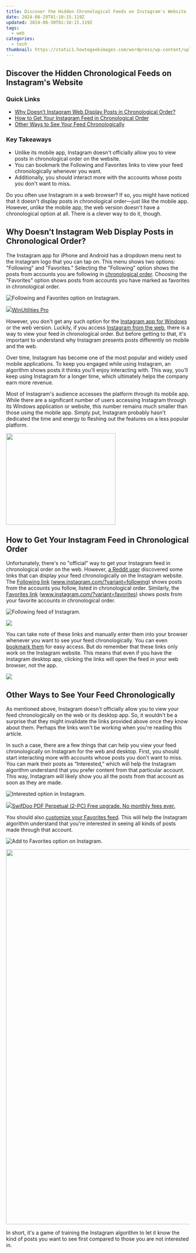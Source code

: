 ```yaml
---
title: Discover the Hidden Chronological Feeds on Instagram's Website
date: 2024-08-29T01:10:15.119Z
updated: 2024-08-30T01:10:15.119Z
tags:
  - web
categories:
  - tech
thumbnail: https://static1.howtogeekimages.com/wordpress/wp-content/uploads/2024/05/instagram-for-web-still-has-a-chronological-feed.jpg
---
```


## Discover the Hidden Chronological Feeds on Instagram's Website

### Quick Links

* [Why Doesn’t Instagram Web Display Posts in Chronological Order?](https://screen-sharing-recording.techidaily.com/new-fast-footsteps-simple-recording-for-dell-pcs-for-2024/)
* [How to Get Your Instagram Feed in Chronological Order](https://video-screen-grab.techidaily.com/updated-improve-obs-rendering-speed-and-quality/)
* [Other Ways to See Your Feed Chronologically](https://instagram-video-recordings.techidaily.com/new-crafting-instagram-content-with-visual-flair-for-2024/)

### Key Takeaways

* Unlike its mobile app, Instagram doesn't officially allow you to view posts in chronological order on the website.
* You can bookmark the Following and Favorites links to view your feed chronologically whenever you want.
* Additionally, you should interact more with the accounts whose posts you don't want to miss.

 Do you often use Instagram in a web browser? If so, you might have noticed that it doesn't display posts in chronological order—just like the mobile app. However, _unlike_ the mobile app, the web version doesn't have a chronological option at all. There is a clever way to do it, though.

##  Why Doesn’t Instagram Web Display Posts in Chronological Order?

 The Instagram app for iPhone and Android has a dropdown menu next to the Instagram logo that you can tap on. This menu shows two options: "Following" and "Favorites." Selecting the "Following" option shows the posts from accounts you are following in [chronological order](https://visual-screen-recording.techidaily.com/2024-approved-your-secure-video-chatting-needs-met-top-10-safe-and-free-applications-on-smart-devices/). Choosing the "Favorites" option shows posts from accounts you have marked as favorites in chronological order.

![Following and Favorites option on Instagram.](https://static1.howtogeekimages.com/wordpress/wp-content/uploads/2024/05/following-and-favorites-option-on-instagram.jpg) 

<!-- affiliate ads begin -->
<a href="https://secure.2checkout.com/order/checkout.php?PRODS=4665597&QTY=1&AFFILIATE=108875&CART=1"><img src="https://www.pcclean.io/wp-content/uploads/2018/03/winutilities-box-130521.png" border="0">WinUtilities Pro</a>
<!-- affiliate ads end -->
 However, you don't get any such option for the [Instagram app for Windows](https://apps.microsoft.com/en-us/detail/9nblggh5l9xt) or the web version. Luckily, if you access [Instagram from the web](https://www.instagram.com/?hl=en), there is a way to view your feed in chronological order. But before getting to that, it's important to understand why Instagram presents posts differently on mobile and the web.

 Over time, Instagram has become one of the most popular and widely used mobile applications. To keep you engaged while using Instagram, an algorithm shows posts it thinks you'll enjoy interacting with. This way, you'll keep using Instagram for a longer time, which ultimately helps the company earn more revenue.

 Most of Instagram's audience accesses the platform through its mobile app. While there are a significant number of users accessing Instagram through its Windows application or website, this number remains much smaller than those using the mobile app. Simply put, Instagram probably hasn't dedicated the time and energy to fleshing out the features on a less popular platform.

<!-- affiliate ads begin -->
<a href="https://united.elfm.net/c/5597632/748964/4704" target="_top" id="748964"><img src="//a.impactradius-go.com/display-ad/4704-748964" border="0" alt="" width="300" height="250"/></a><img height="0" width="0" src="https://united.elfm.net/i/5597632/748964/4704" style="position:absolute;visibility:hidden;" border="0" />
<!-- affiliate ads end -->
##  How to Get Your Instagram Feed in Chronological Order

 Unfortunately, there's no "official" way to get your Instagram feed in chronological order on the web. However, [a Reddit user](https://www.reddit.com/r/Instagram/comments/yg2ou2/instagram%5Fon%5Fpc%5Fhas%5Fjust%5Fseemingly%5Fhidden%5Fthe/?sort=new) discovered some links that can display your feed chronologically on the Instagram website. The [Following link](https://www.instagram.com/?variant=following) (www.instagram.com/?variant=following) shows posts from the accounts you follow, listed in chronological order. Similarly, the [Favorites link](https://www.instagram.com/?variant=favorites) (www.instagram.com/?variant=favorites) shows posts from your favorite accounts in chronological order.

![Following feed of Instagram.](https://static1.howtogeekimages.com/wordpress/wp-content/uploads/2024/05/following-feed-of-instagram.jpg) 

<!-- affiliate ads begin -->
<a href="https://shop.systoolsgroup.com/affiliate.php?ACCOUNT=SYSTOOBY&AFFILIATE=108875&PATH=https%3A%2F%2Fwww.systoolsgroup.com%3FAFFILIATE%3D108875%26RESOURCE%3D%2BSysTools%2BOutlook%2BRecovery"><img src="https://www.systoolsgroup.com/box/outlook-recovery.png" border="0"></a>
<!-- affiliate ads end -->
 You can take note of these links and manually enter them into your browser whenever you want to see your feed chronologically. You can even [bookmark them](https://youtube-docs.techidaily.com/your-way-to-speedy-youtube-video-processing-for-2024/) for easy access. But do remember that these links only work on the Instagram website. This means that even if you have the Instagram desktop app, clicking the links will open the feed in your web browser, not the app.

<!-- affiliate ads begin -->
<a href="https://secure.2checkout.com/order/checkout.php?PRODS=19080710&QTY=1&AFFILIATE=108875&CART=1"><img src="https://smart-seo-tool.com/images/SmartSEOAuditorBox.png" border="0"></a>
<!-- affiliate ads end -->
##  Other Ways to See Your Feed Chronologically

 As mentioned above, Instagram doesn't officially allow you to view your feed chronologically on the web or its desktop app. So, it wouldn't be a surprise that they might invalidate the links provided above once they know about them. Perhaps the links won't be working when you're reading this article.

 In such a case, there are a few things that can help you view your feed chronologically on Instagram for the web and desktop. First, you should start interacting more with accounts whose posts you don't want to miss. You can mark their posts as “Interested,” which will help the Instagram algorithm understand that you prefer content from that particular account. This way, Instagram will likely show you all the posts from that account as soon as they are made.

![Interested option in Instagram.](https://static1.howtogeekimages.com/wordpress/wp-content/uploads/2024/05/interested-option-in-instagram.jpg) 

<!-- affiliate ads begin -->
<a href="https://purchase.swifdoo.com/order/checkout.php?PRODS=38709260&QTY=1&AFFILIATE=108875&CART=1"><img src="https://secure.avangate.com/images/merchant/8b932759a5a04ddb34bf79e3f9072e4b/products/Product%20box%20white-1024x1024.png" border="0">SwifDoo PDF Perpetual (2-PC)  Free upgrade. No monthly fees ever. </a>
<!-- affiliate ads end -->
 You should also [customize your Favorites feed](https://facebook-videos.techidaily.com/new-in-2024-8-free-and-online-facebook-link-downloaders/). This will help the Instagram algorithm understand that you're interested in seeing all kinds of posts made through that account.

![Add to Favorites option on Instagram.](https://static1.howtogeekimages.com/wordpress/wp-content/uploads/2024/05/add-to-favorites-option-on-instagram.jpg) 

<!-- affiliate ads begin -->
<a href="https://ephamedtechinc.pxf.io/c/5597632/2095385/26400" target="_top" id="2095385"><img src="//a.impactradius-go.com/display-ad/26400-2095385" border="0" alt="" width="1024" height="1024"/></a><img height="0" width="0" src="https://imp.pxf.io/i/5597632/2095385/26400" style="position:absolute;visibility:hidden;" border="0" />
<!-- affiliate ads end -->
 In short, it's a game of training the Instagram algorithm to let it know the kind of posts you want to see first compared to those you are not interested in.

<ins class="adsbygoogle"
     style="display:block"
     data-ad-format="autorelaxed"
     data-ad-client="ca-pub-7571918770474297"
     data-ad-slot="1223367746"></ins>



<ins class="adsbygoogle"
     style="display:block"
     data-ad-client="ca-pub-7571918770474297"
     data-ad-slot="8358498916"
     data-ad-format="auto"
     data-full-width-responsive="true"></ins>



